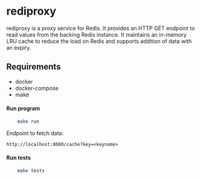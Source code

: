 # rediproxy
rediproxy is a proxy service for Redis. It provides an HTTP GET endpoint to read values from the backing Redis instance. It maintains an in-memory LRU cache to reduce the load on Redis and supports addition of data with an expiry. 


## Requirements
- docker
- docker-compose
- make

#### Run program
```sh
    make run
```
Endpoint to fetch data:

`http://localhost:8080/cache?key=<keyname>`

#### Run tests
```sh
    make tests
```
